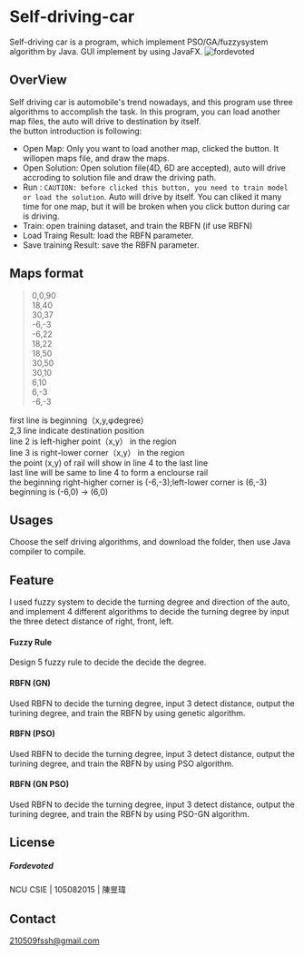 # Self-driving-car
  Self-driving car is a program, which implement PSO/GA/fuzzysystem algorithm  by Java. GUI implement by using JavaFX.
  ![fordevoted](https://imgur.com/1G3Qc9L.png "Self driving car")
  
## OverView
  Self driving car is automobile's trend nowadays, and this program use three algorithms to accomplish the task. In this program, you can load another map files, the auto will drive to destination by itself.<br>
  the button introduction is following:<br>
  * Open Map: Only you want to load another map, clicked the button. It willopen maps file, and draw the maps.
  * Open Solution: Open solution file(4D, 6D are accepted), auto will drive accroding to solution file and draw the driving path.
  * Run : `CAUTION: before clicked this button, you need to train model or load the solution`. Auto will drive by itself. You can cliked it many time for one map, but it will be broken when you click button during car is driving. 
  * Train: open training dataset, and train the RBFN (if use RBFN)
  * Load Traing Result: load the RBFN parameter.
  * Save training Result: save the RBFN parameter.
## Maps format
  >0,0,90<br>
18,40<br>
30,37<br>
-6,-3<br>
-6,22<br>
18,22<br>
18,50<br>
30,50<br>
30,10<br>
6,10<br>
6,-3<br>
-6,-3<br>

first line is beginning（x,y,φdegree）<br>
2,3 line indicate destination position<br>
line 2 is left-higher point（x,y） in the region<br>
line 3 is right-lower corner（x,y） in the region<br>
the point (x,y) of rail will show in line 4 to the last line<br>
last line will be same to line 4 to form a enclourse rail<br>
the beginning right-higher corner is (-6,-3);left-lower corner is (6,-3)<br>
beginning is (-6,0) -> (6,0)<br>

## Usages
  Choose the self driving algorithms, and download the folder, then use Java compiler to compile. 
## Feature
  I used fuzzy system to decide the turning degree and direction of the auto, and implement 4 different algorithms to decide the turning degree by input the three detect distance of right, front, left.
  #### Fuzzy Rule
   Design 5 fuzzy rule to decide the decide the degree.  
  #### RBFN (GN)
   Used RBFN to decide the turning degree, input 3 detect distance, output the turining degree, and train the RBFN by using genetic algorithm.
  #### RBFN (PSO)
   Used RBFN to decide the turning degree, input 3 detect distance, output the turining degree, and train the RBFN by using PSO algorithm.
  #### RBFN (GN PSO)
   Used RBFN to decide the turning degree, input 3 detect distance, output the turining degree, and train the RBFN by using PSO-GN algorithm.
## License
##### Fordevoted
NCU CSIE | 105082015 | 陳昱瑋 
## Contact
 210509fssh@gmail.com
